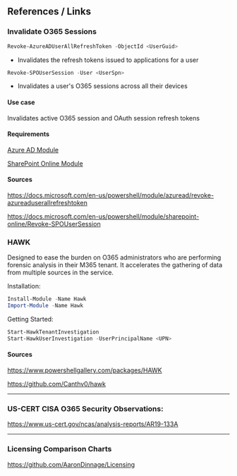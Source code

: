 ## References / Links

### Invalidate O365 Sessions

```powershell
Revoke-AzureADUserAllRefreshToken -ObjectId <UserGuid>
```

* Invalidates the refresh tokens issued to applications for a user

```powershell
Revoke-SPOUserSession -User <UserSpn>
```

* Invalidates a user's O365 sessions across all their devices

#### Use case

Invalidates active O365 session and OAuth session refresh tokens

#### Requirements

[Azure AD Module](https://docs.microsoft.com/en-us/powershell/azure/active-directory/install-adv2)

[SharePoint Online Module](https://docs.microsoft.com/en-us/powershell/sharepoint/sharepoint-online/connect-sharepoint-online)

#### Sources

<https://docs.microsoft.com/en-us/powershell/module/azuread/revoke-azureaduserallrefreshtoken>

<https://docs.microsoft.com/en-us/powershell/module/sharepoint-online/Revoke-SPOUserSession>

### HAWK

Designed to ease the burden on O365 administrators who are performing forensic analysis in their M365 tenant. It accelerates the gathering of data from multiple sources in the service.

Installation: 

```powershell
Install-Module -Name Hawk
Import-Module -Name Hawk
```

Getting Started:

```powershell
Start-HawkTenantInvestigation
Start-HawkUserInvestigation -UserPrincipalName <UPN>
```

#### Sources

<https://www.powershellgallery.com/packages/HAWK>

<https://github.com/Canthv0/hawk>

---

### US-CERT CISA O365 Security Observations:

<https://www.us-cert.gov/ncas/analysis-reports/AR19-133A>

---

### Licensing Comparison Charts

<https://github.com/AaronDinnage/Licensing>
